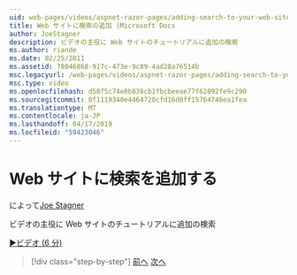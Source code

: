 ```yaml
---
uid: web-pages/videos/aspnet-razor-pages/adding-search-to-your-web-site
title: Web サイトに検索の追加 |Microsoft Docs
author: JoeStagner
description: ビデオの主役に Web サイトのチュートリアルに追加の検索
ms.author: riande
ms.date: 02/25/2011
ms.assetid: 78046868-917c-473e-9c89-4ad28a76514b
msc.legacyurl: /web-pages/videos/aspnet-razor-pages/adding-search-to-your-web-site
msc.type: video
ms.openlocfilehash: d58f5c74e0b838cb1fbcbeeae77f62892fe9c290
ms.sourcegitcommit: 0f1119340e4464720cfd16d0ff15764746ea1fea
ms.translationtype: MT
ms.contentlocale: ja-JP
ms.lasthandoff: 04/17/2019
ms.locfileid: "59423046"
---
```

# <a name="adding-search-to-your-web-site"></a>Web サイトに検索を追加する

によって[Joe Stagner](https://github.com/JoeStagner)

ビデオの主役に Web サイトのチュートリアルに追加の検索

[&#9654;ビデオ (6 分)](https://channel9.msdn.com/Blogs/ASP-NET-Site-Videos/adding-search-to-your-web-site)

> [!div class="step-by-step"]
> [前へ](adding-email-to-your-web-site.md)
> [次へ](adding-social-networking-to-your-website.md)
